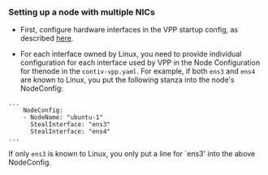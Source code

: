 ### Setting up a node with multiple NICs

* First, configure hardware interfaces in the VPP startup config, as
described [here](https://github.com/contiv/vpp/blob/master/docs/VPP_CONFIG.md#multi-nic-configuration).

* For each interface owned by Linux, you need to provide individual
  configuration for each interface used by VPP in the Node Configuration 
  for thenode in the `contiv-vpp.yaml`. For example, if both `ens3` and
  `ens4` are known to Linux, you put the following stanza into the node's
  NodeConfig:
```
...
    NodeConfig:
    - NodeName: "ubuntu-1"
      StealInterface: "ens3"
      StealInterface: "ens4"
...
``` 
  If only `ens3` is known to Linux, you only put a line for `ens3' into the 
  above NodeConfig.

